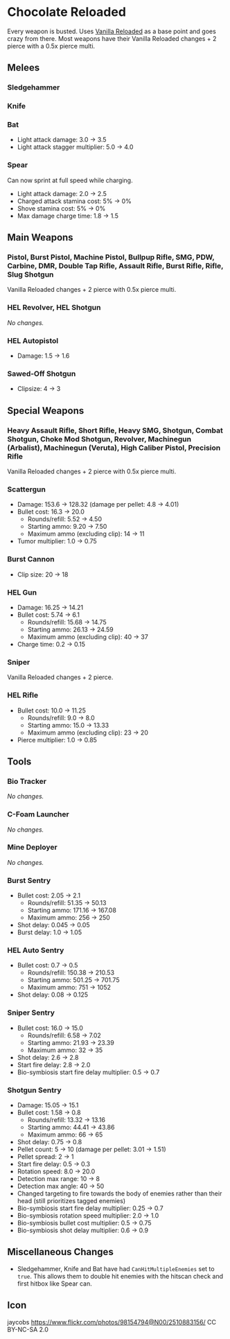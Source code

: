 # Chocolate Reloaded

Every weapon is busted. Uses [Vanilla Reloaded](https://thunderstore.io/c/gtfo/p/tru0067/VanillaReloaded/) as a base point and goes crazy from there. Most weapons have their Vanilla Reloaded changes + 2 pierce with a 0.5x pierce multi.

## Melees

### Sledgehammer

### Knife

### Bat

-   Light attack damage: 3.0 -> 3.5
-   Light attack stagger multiplier: 5.0 -> 4.0

### Spear

Can now sprint at full speed while charging.

-   Light attack damage: 2.0 -> 2.5
-   Charged attack stamina cost: 5% -> 0%
-   Shove stamina cost: 5% -> 0%
-   Max damage charge time: 1.8 -> 1.5

## Main Weapons

### Pistol, Burst Pistol, Machine Pistol, Bullpup Rifle, SMG, PDW, Carbine, DMR, Double Tap Rifle, Assault Rifle, Burst Rifle, Rifle, Slug Shotgun

Vanilla Reloaded changes + 2 pierce with 0.5x pierce multi.

### HEL Revolver, HEL Shotgun

*No changes.*

### HEL Autopistol

-   Damage: 1.5 -> 1.6

### Sawed-Off Shotgun

-   Clipsize: 4 -> 3

## Special Weapons

### Heavy Assault Rifle, Short Rifle, Heavy SMG, Shotgun, Combat Shotgun, Choke Mod Shotgun, Revolver, Machinegun (Arbalist), Machinegun (Veruta), High Caliber Pistol, Precision Rifle

Vanilla Reloaded changes + 2 pierce with 0.5x pierce multi.

### Scattergun

-   Damage: 153.6 -> 128.32 (damage per pellet: 4.8 -> 4.01)
-   Bullet cost: 16.3 -> 20.0
    -   Rounds/refill: 5.52 -> 4.50
    -   Starting ammo: 9.20 -> 7.50
    -   Maximum ammo (excluding clip): 14 -> 11
-   Tumor multiplier: 1.0 -> 0.75

### Burst Cannon

-   Clip size: 20 -> 18

### HEL Gun

-   Damage: 16.25 -> 14.21
-   Bullet cost: 5.74 -> 6.1
    -   Rounds/refill: 15.68 -> 14.75
    -   Starting ammo: 26.13 -> 24.59
    -   Maximum ammo (excluding clip): 40 -> 37
-   Charge time: 0.2 -> 0.15

### Sniper

Vanilla Reloaded changes + 2 pierce.

### HEL Rifle

-   Bullet cost: 10.0 -> 11.25
    -   Rounds/refill: 9.0 -> 8.0
    -   Starting ammo: 15.0 -> 13.33
    -   Maximum ammo (excluding clip): 23 -> 20
-   Pierce multiplier: 1.0 -> 0.85

## Tools

### Bio Tracker

*No changes.*

### C-Foam Launcher

*No changes.*

### Mine Deployer

*No changes.*

### Burst Sentry

-   Bullet cost: 2.05 -> 2.1
    -   Rounds/refill: 51.35 -> 50.13
    -   Starting ammo: 171.16 -> 167.08
    -   Maximum ammo: 256 -> 250
-   Shot delay: 0.045 -> 0.05
-   Burst delay: 1.0 -> 1.05

### HEL Auto Sentry

-   Bullet cost: 0.7 -> 0.5
    -   Rounds/refill: 150.38 -> 210.53
    -   Starting ammo: 501.25 -> 701.75
    -   Maximum ammo: 751 -> 1052
-   Shot delay: 0.08 -> 0.125

### Sniper Sentry

-   Bullet cost: 16.0 -> 15.0
    -   Rounds/refill: 6.58 -> 7.02
    -   Starting ammo: 21.93 -> 23.39
    -   Maximum ammo: 32 -> 35
-   Shot delay: 2.6 -> 2.8
-   Start fire delay: 2.8 -> 2.0
-   Bio-symbiosis start fire delay multiplier: 0.5 -> 0.7

### Shotgun Sentry

-   Damage: 15.05 -> 15.1
-   Bullet cost: 1.58 -> 0.8
    -   Rounds/refill: 13.32 -> 13.16
    -   Starting ammo: 44.41 -> 43.86
    -   Maximum ammo: 66 -> 65
-   Shot delay: 0.75 -> 0.8
-   Pellet count: 5 -> 10 (damage per pellet: 3.01 -> 1.51)
-   Pellet spread: 2 -> 1
-   Start fire delay: 0.5 -> 0.3
-   Rotation speed: 8.0 -> 20.0
-   Detection max range: 10 -> 8
-   Detection max angle: 40 -> 50
-   Changed targeting to fire towards the body of enemies rather than their head (still prioritizes tagged enemies)
-   Bio-symbiosis start fire delay multiplier: 0.25 -> 0.7
-   Bio-symbiosis rotation speed multiplier: 2.0 -> 1.0
-   Bio-symbiosis bullet cost multiplier: 0.5 -> 0.75
-   Bio-symbiosis shot delay multiplier: 0.6 -> 0.9

## Miscellaneous Changes

-   Sledgehammer, Knife and Bat have had `CanHitMultipleEnemies` set to `true`. This allows them to double hit enemies with the hitscan check and first hitbox like Spear can.

## Icon

jaycobs <https://www.flickr.com/photos/98154794@N00/2510883156/> CC BY-NC-SA 2.0
